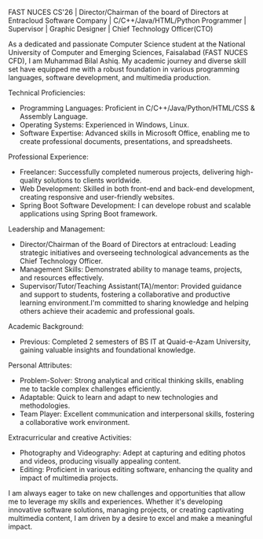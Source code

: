FAST NUCES CS'26 | Director/Chairman of the board of Directors at Entracloud Software Company | C/C++/Java/HTML/Python Programmer | Supervisor | Graphic Designer | Chief Technology Officer(CTO)

As a dedicated and passionate Computer Science student at the National University of Computer and Emerging Sciences, Faisalabad (FAST NUCES CFD), I am Muhammad Bilal Ashiq. My academic journey and diverse skill set have equipped me with a robust foundation in various programming languages, software development, and multimedia production.

Technical Proficiencies:
- Programming Languages: Proficient in C/C++/Java/Python/HTML/CSS & Assembly Language.
- Operating Systems: Experienced in Windows, Linux.
- Software Expertise: Advanced skills in Microsoft Office, enabling me to create professional documents, presentations, and spreadsheets.

Professional Experience:
- Freelancer: Successfully completed numerous projects, delivering high-quality solutions to clients worldwide.
- Web Development: Skilled in both front-end and back-end development, creating responsive and user-friendly websites.
- Spring Boot Software Development: I can develope robust and scalable applications using Spring Boot framework.

Leadership and Management:
- Director/Chairman of the Board of Directors at entracloud: Leading strategic initiatives and overseeing technological advancements as the Chief Technology Officer.
- Management Skills: Demonstrated ability to manage teams, projects, and resources effectively.
- Supervisor/Tutor/Teaching Assistant(TA)/mentor: Provided guidance and support to students, fostering a collaborative and productive learning environment.I'm committed to sharing knowledge and helping others achieve their academic and professional goals.

Academic Background:
- Previous: Completed 2 semesters of BS IT at Quaid-e-Azam University, gaining valuable insights and foundational knowledge.

Personal Attributes:
- Problem-Solver: Strong analytical and critical thinking skills, enabling me to tackle complex challenges efficiently.
- Adaptable: Quick to learn and adapt to new technologies and methodologies.
- Team Player: Excellent communication and interpersonal skills, fostering a collaborative work environment.

Extracurricular and creative Activities:
- Photography and Videography: Adept at capturing and editing photos and videos, producing visually appealing content.
- Editing: Proficient in various editing software, enhancing the quality and impact of multimedia projects. 

I am always eager to take on new challenges and opportunities that allow me to leverage my skills and experiences. Whether it's developing innovative software solutions, managing projects, or creating captivating multimedia content, I am driven by a desire to excel and make a meaningful impact.
